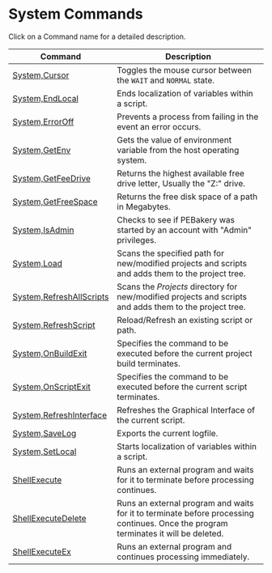 # System Commands

Click on a Command name for a detailed description.

| Command | Description |
| --- | --- |
| [System,Cursor](./Cursor.md) | Toggles the mouse cursor between the `WAIT` and `NORMAL` state. |
| [System,EndLocal](./EndLocal.md) | Ends localization of variables within a script. |
| [System,ErrorOff](./ErrorOff.md) | Prevents a process from failing in the event an error occurs. |
| [System,GetEnv](./GetEnv.md) | Gets the value of environment variable from the host operating system. |
| [System,GetFeeDrive](./GetFeeDrive.md) | Returns the highest available free drive letter, Usually the "Z:" drive. |
| [System,GetFreeSpace](./GetFreeSpace.md) | Returns the free disk space of a path in Megabytes. |
| [System,IsAdmin](./IsAdmin.md) | Checks to see if PEBakery was started by an account with "Admin" privileges. |
| [System,Load](./Load.md) | Scans the specified path for new/modified projects and scripts and adds them to the project tree. |
| [System,RefreshAllScripts](./RefreshAllScripts.md) | Scans the *Projects* directory for new/modified projects and scripts and adds them to the project tree. |
| [System,RefreshScript](./RefreshScript.md) | Reload/Refresh an existing script or path. |
| [System,OnBuildExit](./OnBuildExit.md) | Specifies the command to be executed before the current project build terminates. |
| [System,OnScriptExit](./OnScriptExit.md) | Specifies the command to be executed before the current script terminates. |
| [System,RefreshInterface](./RefreshInterface.md) | Refreshes the Graphical Interface of the current script. |
| [System,SaveLog](./SaveLog.md) | Exports the current logfile. |
| [System,SetLocal](./SetLocal.md) | Starts localization of variables within a script. |
| [ShellExecute](./ShellExecute.md) | Runs an external program and waits for it to terminate before processing continues. |
| [ShellExecuteDelete](./ShellExecuteDelete.md) | Runs an external program and waits for it to terminate before processing continues. Once the program terminates it will be deleted. |
| [ShellExecuteEx](./ShellExecuteEx.md) | Runs an external program and continues processing immediately. |
